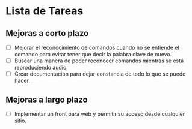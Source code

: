 # Lista de Tareas

## Mejoras a corto plazo

- [ ] Mejorar el reconocimiento de comandos cuando no se entiende el comando para evitar tener que decir la palabra
  clave de nuevo.
- [ ] Buscar una manera de poder reconocer comandos mientras se está reproduciendo audio.
- [ ] Crear documentación para dejar constancia de todo lo que se puede hacer.

## Mejoras a largo plazo

- [ ] Implementar un front para web y permitir su acceso desde cualquier sitio.